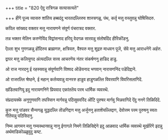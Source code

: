 +++
title = "820 ऐदु रात्रिगळ सत्यासत्यतॆ"

+++
हीगॆ पूज्य व्यासरु शांतिय हब्बदंदु भारतदल्लिरुव शास्त्रगळु, पंथ, कर्तृ मत्तु वस्तुवन्नु घोषिसिदरु.

कपिल सांख्यद वक्तार मत्तु नारायणने संपूर्ण पंचरात्रद वक्तार.

तन्न भक्तर मेलिन करुणॆयिंद विद्वांसनाद हरियु वेदगळ सारवन्नु संतोषदिंद हीरिकॊंडनु.

ऎल्ला शुभ गुणगळन्नु हॊंदिरुव ब्राह्मणरु, क्षत्रियरु, वैश्यरु मत्तु शूद्ररु माधवन पूजॆ, सेवॆ मत्तु आराधनॆगॆ अर्हरु.

द्वापर मत्तु कलियुगद अंत्यदल्लि सत्त्व आचरणॆय नंतर संकर्षणनु हाडिद हाडु.

ओ राज नारदनु ई रहस्यवन्नु संपूर्णवागि विश्वद ऒडॆयनाद भगवान् नारायणनिंद पडॆदिद्दानॆ.

ओ राजरल्लि श्रेष्ठने, ई महान् कर्तव्यवन्नु वानररु हाडुव हाडुगळल्लि विवरवागि विवरिसलागिदॆ.

खंडितवागियू इदु नारायणनिगॆ प्रियवाद एकांततॆय परम धार्मिक व्यवस्थॆ.

संप्रदायक्कॆ अनुगुणवागि तपस्सिन मार्गवन्नु पठिसुववरिंद ऒंटि पुरुषर मार्गवु भिन्नवागिदॆ ऎंदु ननगॆ तिळिदिदॆ.

कुरु मत्तु पांडवर सैन्यगळु युद्धदल्लि तॊडगिद्दाग मत्तु अर्जुननु हताशॆयल्लिद्दाग, देवोत्तम परम पुरुषनु स्वतः गीतॆयन्नु पठिसिदनु.

निम्म आगमन मत्तु गम्यस्थानवन्नु नानु ईगागले निमगॆ तिळिसिद्देनॆ इदु आळवाद धार्मिक व्यवस्थॆ मूर्खरिगॆ इदन्नु अर्थमाडिकॊळ्ळुवुदु कष्ट.

